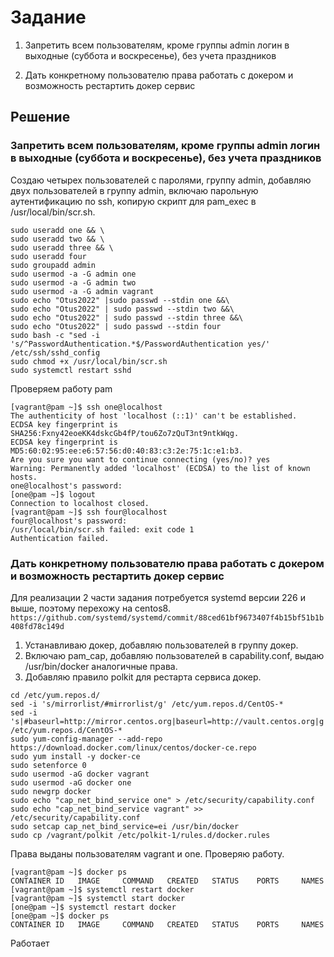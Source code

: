 # Задание

1. Запретить всем пользователям, кроме группы admin логин в выходные (суббота и воскресенье), без учета праздников

2. Дать конкретному пользователю права работать с докером и возможность рестартить докер сервис

## Решение

### Запретить всем пользователям, кроме группы admin логин в выходные (суббота и воскресенье), без учета праздников

Создаю четырех пользователей с паролями, группу admin, добавляю двух пользователей в группу admin, включаю парольную аутентификацию по ssh, копирую скрипт для pam_exec в /usr/local/bin/scr.sh. 

```
sudo useradd one && \
sudo useradd two && \
sudo useradd three && \
sudo useradd four
sudo groupadd admin
sudo usermod -a -G admin one
sudo usermod -a -G admin two
sudo usermod -a -G admin vagrant
sudo echo "Otus2022" |sudo passwd --stdin one &&\
sudo echo "Otus2022" | sudo passwd --stdin two &&\
sudo echo "Otus2022" | sudo passwd --stdin three &&\
sudo echo "Otus2022" | sudo passwd --stdin four
sudo bash -c "sed -i 's/^PasswordAuthentication.*$/PasswordAuthentication yes/' /etc/ssh/sshd_config
sudo chmod +x /usr/local/bin/scr.sh
sudo systemctl restart sshd
```

Проверяем работу pam

```
[vagrant@pam ~]$ ssh one@localhost
The authenticity of host 'localhost (::1)' can't be established.
ECDSA key fingerprint is SHA256:Fxny42eoeKK4dskcGb4fP/tou6Zo7zQuT3nt9ntkWqg.
ECDSA key fingerprint is MD5:60:02:95:ee:e6:57:56:d0:40:83:c3:2e:75:1c:e1:b3.
Are you sure you want to continue connecting (yes/no)? yes
Warning: Permanently added 'localhost' (ECDSA) to the list of known hosts.
one@localhost's password:
[one@pam ~]$ logout
Connection to localhost closed.
[vagrant@pam ~]$ ssh four@localhost
four@localhost's password:
/usr/local/bin/scr.sh failed: exit code 1
Authentication failed.
```

### Дать конкретному пользователю права работать с докером и возможность рестартить докер сервис

Для реализации 2 части задания потребуется systemd версии 226 и выше, поэтому перехожу на centos8. ```https://github.com/systemd/systemd/commit/88ced61bf9673407f4b15bf51b1b408fd78c149d```

1. Устанавливаю докер, добавляю пользователей в группу докер. 
2. Включаю pam_cap, добавляю пользователей в capability.conf, выдаю /usr/bin/docker аналогичные права.
3. Добавляю правило polkit для рестарта сервиса докер. 

```
cd /etc/yum.repos.d/
sed -i 's/mirrorlist/#mirrorlist/g' /etc/yum.repos.d/CentOS-*
sed -i 's|#baseurl=http://mirror.centos.org|baseurl=http://vault.centos.org|g' /etc/yum.repos.d/CentOS-*
sudo yum-config-manager --add-repo https://download.docker.com/linux/centos/docker-ce.repo
sudo yum install -y docker-ce
sudo setenforce 0
sudo usermod -aG docker vagrant
sudo usermod -aG docker one
sudo newgrp docker 
sudo echo "cap_net_bind_service one" > /etc/security/capability.conf
sudo echo "cap_net_bind_service vagrant" >> /etc/security/capability.conf
sudo setcap cap_net_bind_service=ei /usr/bin/docker
sudo cp /vagrant/polkit /etc/polkit-1/rules.d/docker.rules
```

Права выданы пользователям vagrant и one. Проверяю работу.

```
[vagrant@pam ~]$ docker ps
CONTAINER ID   IMAGE     COMMAND   CREATED   STATUS    PORTS     NAMES
[vagrant@pam ~]$ systemctl restart docker
[vagrant@pam ~]$ systemctl start docker
[one@pam ~]$ systemctl restart docker
[one@pam ~]$ docker ps
CONTAINER ID   IMAGE     COMMAND   CREATED   STATUS    PORTS     NAMES
```

Работает
